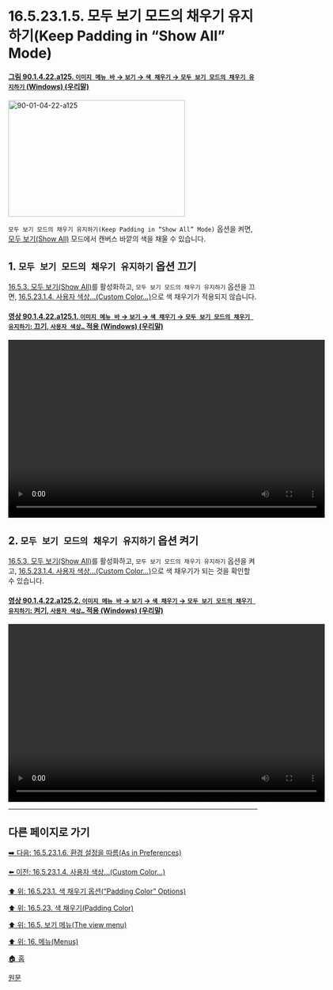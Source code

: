 # 16.5.23.1.5. 모두 보기 모드의 채우기 유지하기(Keep Padding in “Show All” Mode)

<a id="90-01-04-22-a125"></a>

#### [그림 90.1.4.22.a125. `이미지 메뉴 바` → `보기` → `색 채우기` → `모두 보기 모드의 채우기 유지하기` (Windows) (우리말)](./90-01-04-22-padding_color.md#90-01-04-22-a125)
<img width="357" height="236" alt="90-01-04-22-a125" src="https://github.com/user-attachments/assets/fd906960-0d79-4620-83ab-476a6dc609fd" />

`모두 보기 모드의 채우기 유지하기(Keep Padding in “Show All” Mode)` 옵션을 켜면, [모두 보기(Show All)](./16-05-03-00-show_all.md) 모드에서 캔버스 바깥의 색을 채울 수 있습니다.

## 1. `모두 보기 모드의 채우기 유지하기` 옵션 끄기
[16.5.3. 모두 보기(Show All)](./16-05-03-00-show_all.md)를 활성화하고, `모두 보기 모드의 채우기 유지하기` 옵션을 끄면, [16.5.23.1.4. 사용자 색상…(Custom Color…)](./16-05-23-01-04-custom_color.md)으로 색 채우기가 적용되지 않습니다.

<a id="90-01-04-22-a125-01"></a>

#### [영상 90.1.4.22.a125.1. `이미지 메뉴 바` → `보기` → `색 채우기` → `모두 보기 모드의 채우기 유지하기`: 끄기, `사용자 색상…` 적용  (Windows) (우리말)](./90-01-04-22-padding_color.md#90-01-04-22-a125-01)
<video controls="controls" width="640" height="360" src="https://github.com/user-attachments/assets/2c2c1127-9933-4983-9f27-83a9dc9336e0"></video>

## 2. `모두 보기 모드의 채우기 유지하기` 옵션 켜기
[16.5.3. 모두 보기(Show All)](./16-05-03-00-show_all.md)를 활성화하고, `모두 보기 모드의 채우기 유지하기` 옵션을 켜고, [16.5.23.1.4. 사용자 색상…(Custom Color…)](./16-05-23-01-04-custom_color.md)으로 색 채우기가 되는 것을 확인할 수 있습니다.

<a id="90-01-04-22-a125-02"></a>

#### [영상 90.1.4.22.a125.2. `이미지 메뉴 바` → `보기` → `색 채우기` → `모두 보기 모드의 채우기 유지하기`: 켜기, `사용자 색상…` 적용 (Windows) (우리말)](./90-01-04-22-padding_color.md#90-01-04-22-a125-02)
<video controls="controls" width="640" height="360" src="https://github.com/user-attachments/assets/1bd8334e-f6a0-4737-a6aa-68671d41b1dc"></video>

***

## 다른 페이지로 가기

[➡️ 다음: 16.5.23.1.6. 환경 설정을 따름(As in Preferences)](./16-05-23-01-06-as_in_preferences.md)

[⬅️ 이전: 16.5.23.1.4. 사용자 색상…(Custom Color…)](./16-05-23-01-04-custom_color.md)

[⬆️ 위: 16.5.23.1. 색 채우기 옵션(“Padding Color” Options)](./16-05-23-01-00-padding_color_options.md)

[⬆️ 위: 16.5.23. 색 채우기(Padding Color)](./16-05-23-00-padding-color.md)

[⬆️ 위: 16.5. 보기 메뉴(The view menu)](./16-05-00-the-view-menu.md)

[⬆️ 위: 16. 메뉴(Menus)](./16-00-menus.md)

[🏠 홈](./00-home.md)

[원문](https://docs.gimp.org/2.10/ko/gimp-view-padding-color.html#idm26204)